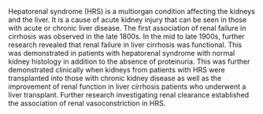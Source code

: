 Hepatorenal syndrome (HRS) is a multiorgan condition affecting the kidneys and the liver. It is a cause of acute kidney injury that can be seen in those with acute or chronic liver disease. The first association of renal failure in cirrhosis was observed in the late 1800s. In the mid to late 1900s, further research revealed that renal failure in liver cirrhosis was functional. This was demonstrated in patients with hepatorenal syndrome with normal kidney histology in addition to the absence of proteinuria. This was further demonstrated clinically when kidneys from patients with HRS were transplanted into those with chronic kidney disease as well as the improvement of renal function in liver cirrhosis patients who underwent a liver transplant. Further research investigating renal clearance established the association of renal vasoconstriction in HRS.